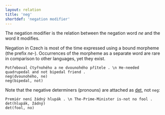 ```yaml
---
layout: relation
title: 'neg'
shortdef: 'negation modifier'
---
```


The negation modifier is the relation between the negation word _ne_ and the
word it modifies.

Negation in Czech is most of the time expressed using a bound morpheme (the prefix _ne-_).
Occurrences of the morpheme as a separate word are rare in comparison to other languages,
yet they exist.

~~~ sdparse
Potřeboval čtyřnohého a ne dvounohého přítele . \n He-needed quadrupedal and not bipedal friend .
neg(dvounohého, ne)
neg(bipedal, not)
~~~

Note that the negative determiners (pronouns) are attached as [det](), not `neg`:

~~~ sdparse
Premiér není žádný hlupák . \n The-Prime-Minister is-not no fool .
det(hlupák, žádný)
det(fool, no)
~~~
<!-- Interlanguage links updated Út zář 29 20:43:21 CEST 2020 -->
